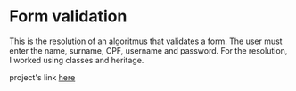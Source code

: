 # Form validation 

This is the resolution of an algoritmus that validates a form. The user must enter the name, surname, CPF, username and password. For the resolution, I worked using classes and heritage.

project's link [here](https://valida-formulario.netlify.app)
